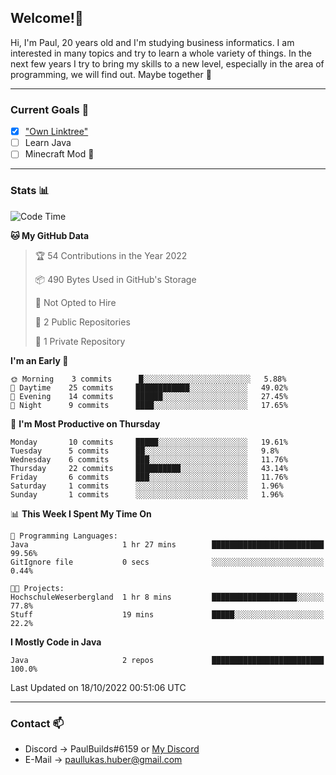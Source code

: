 ## Welcome!👋

Hi, I'm Paul, 20 years old and I'm studying business informatics. I am interested in many topics and try to learn a whole variety of things. In the next few years I try to bring my skills to a new level, especially in the area of programming, we will find out.
Maybe together 🤙

---
### Current Goals 🥅

- [X] ["Own Linktree"](https://paul-lukashuber.de/)
- [ ] Learn Java
- [ ] Minecraft Mod 👀

---
### Stats 📊

<!--START_SECTION:waka-->
![Code Time](http://img.shields.io/badge/Code%20Time-27%20hrs-blue)

**🐱 My GitHub Data** 

> 🏆 54 Contributions in the Year 2022
 > 
> 📦 490 Bytes Used in GitHub's Storage 
 > 
> 🚫 Not Opted to Hire
 > 
> 📜 2 Public Repositories 
 > 
> 🔑 1 Private Repository 
 > 
**I'm an Early 🐤** 

```text
🌞 Morning    3 commits      █░░░░░░░░░░░░░░░░░░░░░░░░   5.88% 
🌆 Daytime    25 commits     ████████████░░░░░░░░░░░░░   49.02% 
🌃 Evening    14 commits     ██████░░░░░░░░░░░░░░░░░░░   27.45% 
🌙 Night      9 commits      ████░░░░░░░░░░░░░░░░░░░░░   17.65%

```
📅 **I'm Most Productive on Thursday** 

```text
Monday       10 commits     █████░░░░░░░░░░░░░░░░░░░░   19.61% 
Tuesday      5 commits      ██░░░░░░░░░░░░░░░░░░░░░░░   9.8% 
Wednesday    6 commits      ███░░░░░░░░░░░░░░░░░░░░░░   11.76% 
Thursday     22 commits     ██████████░░░░░░░░░░░░░░░   43.14% 
Friday       6 commits      ███░░░░░░░░░░░░░░░░░░░░░░   11.76% 
Saturday     1 commits      ░░░░░░░░░░░░░░░░░░░░░░░░░   1.96% 
Sunday       1 commits      ░░░░░░░░░░░░░░░░░░░░░░░░░   1.96%

```


📊 **This Week I Spent My Time On** 

```text
💬 Programming Languages: 
Java                     1 hr 27 mins        █████████████████████████   99.56% 
GitIgnore file           0 secs              ░░░░░░░░░░░░░░░░░░░░░░░░░   0.44%

🐱‍💻 Projects: 
HochschuleWeserbergland  1 hr 8 mins         ███████████████████░░░░░░   77.8% 
Stuff                    19 mins             █████░░░░░░░░░░░░░░░░░░░░   22.2%

```

**I Mostly Code in Java** 

```text
Java                     2 repos             █████████████████████████   100.0%

```



 Last Updated on 18/10/2022 00:51:06 UTC
<!--END_SECTION:waka-->

---
### Contact 📫

* Discord -> PaulBuilds#6159 or [My Discord](https://discord.gg/7kq6UnB)
* E-Mail -> paullukas.huber@gmail.com
